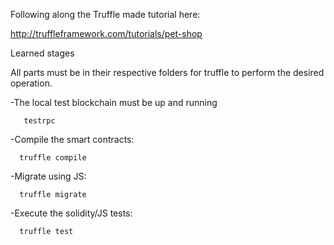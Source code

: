 Following along the Truffle made tutorial here:

http://truffleframework.com/tutorials/pet-shop


Learned stages 

   All parts must be in their respective folders for truffle to perform the desired
   operation.
  
  -The local test blockchain must be up and running 
       
       testrpc

  -Compile the smart contracts:
  
      truffle compile
      
  -Migrate using JS:  
  
      truffle migrate 
      
  -Execute the solidity/JS tests: 
  
      truffle test 
      
  

